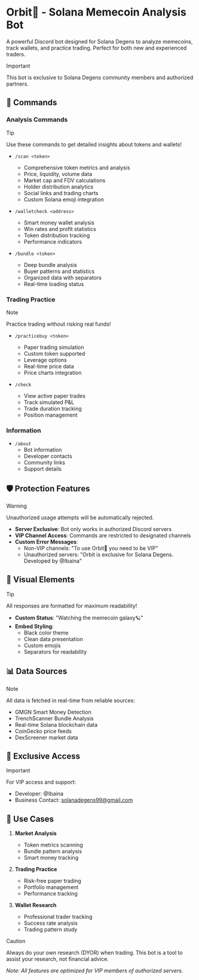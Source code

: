# Orbit🚀 - Solana Memecoin Analysis Bot

A powerful Discord bot designed for Solana Degens to analyze memecoins, track wallets, and practice trading. Perfect for both new and experienced traders.

> [!IMPORTANT]
> This bot is exclusive to Solana Degens community members and authorized partners.

## 🤖 Commands

### Analysis Commands
> [!TIP]
> Use these commands to get detailed insights about tokens and wallets!

- `/scan <token>`
  - Comprehensive token metrics and analysis
  - Price, liquidity, volume data
  - Market cap and FDV calculations
  - Holder distribution analytics
  - Social links and trading charts
  - Custom Solana emoji integration

- `/walletcheck <address>` 
  - Smart money wallet analysis
  - Win rates and profit statistics
  - Token distribution tracking
  - Performance indicators

- `/bundle <token>`
  - Deep bundle analysis
  - Buyer patterns and statistics
  - Organized data with separators
  - Real-time loading status

### Trading Practice
> [!NOTE]
> Practice trading without risking real funds!

- `/practicebuy <token>`
  - Paper trading simulation
  - Custom token supported
  - Leverage options
  - Real-time price data
  - Price charts integration

- `/check`
  - View active paper trades
  - Track simulated P&L
  - Trade duration tracking
  - Position management

### Information
- `/about`
  - Bot information
  - Developer contacts
  - Community links
  - Support details

## 🛡️ Protection Features

> [!WARNING]
> Unauthorized usage attempts will be automatically rejected.

- **Server Exclusive**: Bot only works in authorized Discord servers
- **VIP Channel Access**: Commands are restricted to designated channels
- **Custom Error Messages**:
  - Non-VIP channels: "To use Orbit🚀 you need to be VIP"
  - Unauthorized servers: "Orbit is exclusive for Solana Degens. Developed by @Ibaina"

## 🎨 Visual Elements

> [!TIP]
> All responses are formatted for maximum readability!

- **Custom Status**: "Watching the memecoin galaxy🪐"
- **Embed Styling**:
  - Black color theme
  - Clean data presentation
  - Custom emojis
  - Separators for readability

## 📊 Data Sources

> [!NOTE]
> All data is fetched in real-time from reliable sources:

- GMGN Smart Money Detection
- TrenchScanner Bundle Analysis
- Real-time Solana blockchain data
- CoinGecko price feeds
- DexScreener market data

## 🔐 Exclusive Access

> [!IMPORTANT]
> For VIP access and support:

- Developer: @Ibaina
- Business Contact: solanadegens99@gmail.com

## 🎯 Use Cases

1. **Market Analysis**
   - Token metrics scanning
   - Bundle pattern analysis
   - Smart money tracking

2. **Trading Practice**
   - Risk-free paper trading
   - Portfolio management
   - Performance tracking

3. **Wallet Research**
   - Professional trader tracking
   - Success rate analysis
   - Trading pattern study

> [!CAUTION]
> Always do your own research (DYOR) when trading. This bot is a tool to assist your research, not financial advice.

*Note: All features are optimized for VIP members of authorized servers.*
